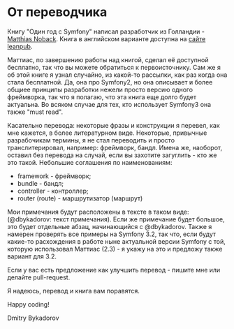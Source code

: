 # От переводчика

Книгу "Один год с Symfony" написал разработчик из Голландии - [Matthias Noback](http://php-and-symfony.matthiasnoback.nl/). Книга в английском варианте доступна на [сайте leanpub](https://leanpub.com/a-year-with-symfony).

Маттиас, по завершению работы над книгой, сделал её доступной бесплатно, так что вы можете обратиться к первоисточнику. Сам же я об этой книге я узнал случайно, из какой-то рассылки, как раз когда она стала бесплатной. Да, она про Symfony2, но она описывает и более общиее принципы разработки нежели просто версию одного фреймворка, так что я полагаю, что эта книга еще долго будет актуальна. Во всяком случае для тех, кто использует Symfony3 она также "must read".

Касательно перевода: некоторые фразы и конструкции я перевел, как мне кажется, в более литературном виде. Некоторые, привычные разрабочикам термины, я не стал переводить и просто транслитерировал, например: фреймворк, бандл. Имена же, наоборот, оставил без перевода на случай, если вы захотите загуглить - кто же это такой. Небольшие соглашения по наименованиям:

- framework - фреймворк;
- bundle - бандл;
- controller - контроллер;
- router (route) - маршрутизатор (маршрут)

Мои примечания будут расположены в тексте в таком виде: (@dbykadorov: текст примечания). Если же примечание будет большое, это будет отдельные абзац, начинающийся с @dbykadorov. Также я намерен проверять все примеры на Symfony 3.2, так что, если будут какие-то расхождения в работе ныне актуальной версии Symfony с той, которую использовал Маттиас (2.3) - я укажу на это и предложу также вариант для 3.2.

Если у вас есть предложение как улучшить перевод - пишите мне или делайте pull-request.

Я надеюсь, перевод и книга вам поравятся.


Happy coding!

Dmitry Bykadorov